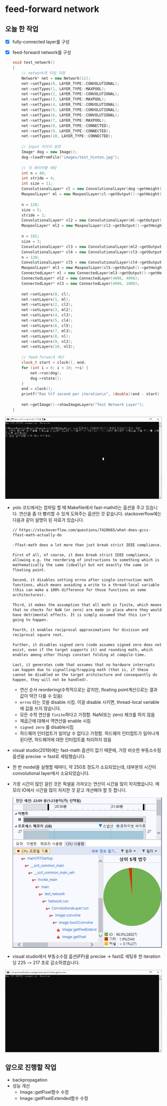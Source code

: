# feed-forward network



## 오늘 한 작업

- [x] fully-connected layer를 구성

- [x] feed-forward network를 구성

  ```c++
  void test_network()
  {
      // network의 타입 지정
      Network* net = new Network(11);
      net->setTypes(0, LAYER_TYPE::CONVOLUTIONAL);
      net->setTypes(1, LAYER_TYPE::MAXPOOL);
      net->setTypes(2, LAYER_TYPE::CONVOLUTIONAL);
      net->setTypes(3, LAYER_TYPE::MAXPOOL);
      net->setTypes(4, LAYER_TYPE::CONVOLUTIONAL);
      net->setTypes(5, LAYER_TYPE::CONVOLUTIONAL);
      net->setTypes(6, LAYER_TYPE::CONVOLUTIONAL);
      net->setTypes(7, LAYER_TYPE::MAXPOOL);
      net->setTypes(8, LAYER_TYPE::CONNECTED);
      net->setTypes(9, LAYER_TYPE::CONNECTED);
      net->setTypes(10, LAYER_TYPE::CONNECTED);
  
      // input 이미지 설정
      Image* dog = new Image();
      dog->loadFromFile("images/test_hinton.jpg");
  
      // 각 레이어별 세팅
      int n = 48;
      int stride = 4;
      int size = 11;
      ConvolutionalLayer* cl = new ConvolutionalLayer(dog->getHeight(), dog->getWidth(), dog->getChannel(), n, size, stride);
      MaxpoolLayer* ml = new MaxpoolLayer(cl->getOutput()->getHeight(), cl->getOutput()->getWidth(), cl->getOutput()->getChannel(), 2);
  
      n = 128;
      size = 5;
      stride = 1;
      ConvolutionalLayer* cl2 = new ConvolutionalLayer(ml->getOutput()->getHeight(), ml->getOutput()->getWidth(), ml->getOutput()->getChannel(), n, size, stride);
      MaxpoolLayer* ml2 = new MaxpoolLayer(cl2->getOutput()->getHeight(), cl2->getOutput()->getWidth(), cl2->getOutput()->getChannel(), 2);
  
      n = 192;
      size = 3;
      ConvolutionalLayer* cl3 = new ConvolutionalLayer(ml2->getOutput()->getHeight(), ml2->getOutput()->getWidth(), ml2->getOutput()->getChannel(), n, size, stride);
      ConvolutionalLayer* cl4 = new ConvolutionalLayer(cl3->getOutput()->getHeight(), cl3->getOutput()->getWidth(), cl3->getOutput()->getChannel(), n, size, stride);
      n = 128;
      ConvolutionalLayer* cl5 = new ConvolutionalLayer(cl4->getOutput()->getHeight(), cl4->getOutput()->getWidth(), cl4->getOutput()->getChannel(), n, size, stride);
      MaxpoolLayer* ml3 = new MaxpoolLayer(cl5->getOutput()->getHeight(), cl5->getOutput()->getWidth(), cl5->getOutput()->getChannel(), 4);
      ConnectedLayer* nl = new ConnectedLayer(ml3->getOutput()->getHeight() * ml3->getOutput()->getWidth() * ml3->getOutput()->getChannel(), 4096);
      ConnectedLayer* nl2 = new ConnectedLayer(4096, 4096);
      ConnectedLayer* nl3 = new ConnectedLayer(4096, 1000);
  
      net->setLayers(0, cl);
      net->setLayers(1, ml);
      net->setLayers(2, cl2);
      net->setLayers(3, ml2);
      net->setLayers(4, cl3);
      net->setLayers(5, cl4);
      net->setLayers(6, cl5);
      net->setLayers(7, ml3);
      net->setLayers(8, nl);
      net->setLayers(9, nl2);
      net->setLayers(10, nl3);
  
      // feed-forward 계산
      clock_t start = clock(), end;
      for (int i = 0; i < 10; ++i) {
          net->run(dog);
          dog->rotate();
      }
      end = clock();
      printf("Ran %lf second per iteration\n", (double)(end - start) / CLOCKS_PER_SEC / 10);
  
      net->getImage()->showImageLayers("Test Network Layer");
  }
  ```

  

![image-20210411173727698](img/05/image-20210411173727698.png)



- yolo 코드에서는 컴파일 할 때 Makefile에서 fast-math라는 옵션을 주고 있습니다. 연산을 좀 더 빨리할 수 있게 도와주는 옵션인 것 같습니다. stackoverflow에는 다음과 같이 설명이 된 자료가 있습니다.

  ```text
  // https://stackoverflow.com/questions/7420665/what-does-gccs-ffast-math-actually-do
  
  -ffast-math does a lot more than just break strict IEEE compliance.
  
  First of all, of course, it does break strict IEEE compliance, allowing e.g. the reordering of instructions to something which is mathematically the same (ideally) but not exactly the same in floating point.
  
  Second, it disables setting errno after single-instruction math functions, which means avoiding a write to a thread-local variable (this can make a 100% difference for those functions on some architectures).
  
  Third, it makes the assumption that all math is finite, which means that no checks for NaN (or zero) are made in place where they would have detrimental effects. It is simply assumed that this isn't going to happen.
  
  Fourth, it enables reciprocal approximations for division and reciprocal square root.
  
  Further, it disables signed zero (code assumes signed zero does not exist, even if the target supports it) and rounding math, which enables among other things constant folding at compile-time.
  
  Last, it generates code that assumes that no hardware interrupts can happen due to signalling/trapping math (that is, if these cannot be disabled on the target architecture and consequently do happen, they will not be handled).
  ```

  - 연산 순서 reordering(수학적으로는 같지만, floating point계산으로는 결과 값이 약간 다를 수 있음)
  - `errno` 라는 것을 disable 시킴. 이걸 disable 시키면, thread-local variable에 값을 쓰지 않습니다.
  - 모든 수학 연산을 `finite`하다고 가정함. NaN(또는 zero) 체크를 하지 않음
  - 제곱근에 대해서 역연산을 enable 시킴
  - `signed zero` 를 disable시킴
  - 하드웨어 인터럽트가 일어날 수 없다고 가정함. 하드웨어 인터럽트가 일어나게 된다면, 하드웨어에 대한 인터럽트를 처리하지 않음

- visual studio(2019)에는 fast-math 옵션이 없기 때문에, 가장 비슷한 부동소수점 옵션을 precise -> fast로 세팅했습니다.

- 한 번 model을 실행할 때마다, 약 250초 정도가 소요되었는데, 대부분의 시간이 convolutional layer에서 소요되었습니다.

- 가장 시간이 많인 걸린 것은 픽셀을 가져오는 연산이 시간을 많이 차지했습니다. 메모리 IO에서 시간을 많이 차지한 것 같고 개선해야 할 듯 합니다.

  ![image-20210411180738868](img/05/image-20210411180738868.png)

- visual studio에서 부동소수점 옵션(FP)을 precise -> fast로 세팅후 한 iteration 당 225 -> 217 초로 감소하였습니다.

![image-20210412082016889](img/05/image-20210412082016889.png)

## 앞으로 진행할 작업

- backpropagation
- 성능 개선
  - Image::getPixel함수 수정
  - Image::getPixelExtended함수 수정